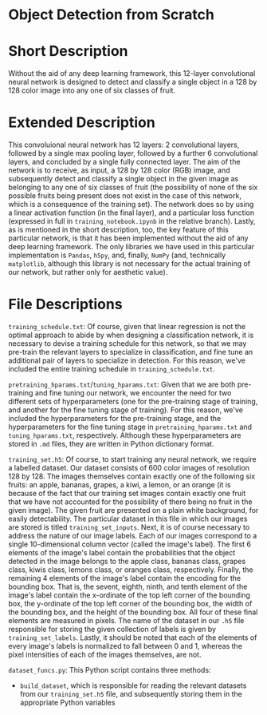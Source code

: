 # Object Detection from Scratch

# Short Description
Without the aid of any deep learning framework, this 12-layer convolutional neural network is designed to detect and classify a single object in a 128 by 128 color image into any one of six classes of fruit.

# Extended Description
This convoluional neural network has 12 layers: 2 convolutional layers, followed by a single max pooling layer, followed by a further 6 convolutional layers, and concluded by a single fully connected layer. The aim of the network is to receive, as input, a 128 by 128 color (RGB) image, and subsequently detect and classify a single object in the given image as belonging to any one of six classes of fruit (the possibility of none of the six possible fruits being present does not exist in the case of this network, which is a consequence of the training set). The network does so by using a linear activation function (in the final layer), and a particular loss function (expressed in full in `training_notebook.ipynb` in the relative branch). Lastly, as is mentioned in the short description, too, the key feature of this particular network, is that it has been implemented without the aid of any deep learning framework. The only libraries we have used in this particular implementation is `Pandas`, `h5py`, and, finally, `NumPy` (and, technically `matplotlib`, although this library is not necessary for the actual training of our network, but rather only for aesthetic value).

# File Descriptions

`training_schedule.txt`: Of course, given that linear regression is not the optimal approach to abide by when designing a classification network, it is necessary to devise a training schedule for this network, so that we may pre-train the relevant layers to specialize in classification, and fine tune an additional pair of layers to specialize in detection. For this reason, we've included the entire training schedule in `training_schedule.txt`.

`pretraining_hparams.txt`/`tuning_hparams.txt`: Given that we are both pre-training and fine tuning our network, we encounter the need for two different sets of hyperparameters (one for the pre-training stage of training, and another for the fine tuning stage of training). For this reason, we've included the hyperparameters for the pre-training stage, and the hyperparameters for the fine tuning stage in `pretraining_hparams.txt` and `tuning_hparams.txt`, respectively. Although these hyperparameters are stored in `.md` files, they are written in Python dictionary format.

`training_set.h5`: Of course, to start training any neural network, we require a labelled dataset. Our dataset consists of 600 color images of resolution 128 by 128. The images themselves contain exactly one of the following six fruits: an apple, bananas, grapes, a kiwi, a lemon, or an orange (it is because of the fact that our training set images contain exactly one fruit that we have not accounted for the possibility of there being no fruit in the given image). The given fruit are presented on a plain white background, for easily detectability. The particular dataset in this file in which our images are stored is titled `training_set_inputs`. Next, it is of course necessary to address the nature of our image labels. Each of our images correspond to a single 10-dimensional column vector (called the image's label). The first 6 elements of the image's label contain the probabilities that the object detected in the image belongs to the apple class, bananas class, grapes class, kiwis class, lemons class, or oranges class, respectively. Finally, the remaining 4 elements of the image's label contain the encoding for the bounding box. That is, the sevent, eighth, ninth, and tenth element of the image's label contain the x-ordinate of the top left corner of the bounding box, the y-ordinate of the top left corner of the bounding box, the width of the bounding box, and the height of the bounding box. All four of these final elements are measured in pixels. The name of the dataset in our `.h5` file responsible for storing the given collection of labels is given by `training_set_labels`. Lastly, it should be noted that each of the elements of every image's labels is normalized to fall between 0 and 1, whereas the pixel intensities of each of the images themselves, are not.

`dataset_funcs.py`: This Python script contains three methods:
- `build_dataset`, which is responsible for reading the relevant datasets from our `training_set.h5` file, and subsequently storing them in the appropriate Python variables
